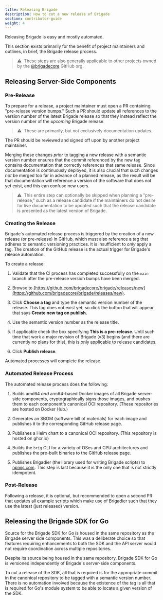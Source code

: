 ```yaml
---
title: Releasing Brigade
description: How to cut a new release of Brigade
section: contributor-guide
weight: 4
---
```


Releasing Brigade is easy and mostly automated.

This section exists primarily for the benefit of project maintainers and
outlines, in brief, the Brigade release process.

> ⚠️&nbsp;&nbsp;These steps are also generally applicable to other projects
> owned by the [@brigadecore](https://github.com/brigadecore) GitHub org.

## Releasing Server-Side Components

### Pre-Release

To prepare for a release, a project maintainer must open a PR containing
"pre-release version bumps." Such a PR should update all references to the
version number of the latest Brigade release so that they instead reflect the
version number of the _upcoming_ Brigade release.

> ⚠️&nbsp;&nbsp;These are primarily, but not exclusively documentation updates.

The PR should be reviewed and signed off upon by another project maintainer.

Merging these changes _prior_ to tagging a new release with a semantic version
number ensures that the commit referenced by the new tag contains documentation
that correctly references that same release. Since documentation is continuously
deployed, it is also crucial that such changes _not_ be merged too far in
advance of a planned release, as the result will be that documentation will
reference a version of the software that does not yet exist, and this can
confuse new users.

> ⚠️&nbsp;&nbsp;This entire step can optionally be skipped when planning a
> "pre-release," such as a release candidate if the maintainers do not desire
> for live documentation to be updated such that the release candidate is
> presented as the latest version of Brigade.

### Creating the Release

Brigade's automated release process is triggered by the creation of a new
release (or pre-release) in GitHub, which must also reference a tag that adheres
to semantic versioning practices. It is insufficient to _only_ apply a tag. The
creation of the GitHub release is the actual trigger for Brigade's release
automation.

To create a release:

1. Validate that the CI process has completed successfully on the `main` branch
   after the pre-release version bumps have been merged.

1. Browse to
[https://github.com/brigadecore/brigade/releases/new](https://github.com/brigadecore/brigade/releases/new).

1. Click __Choose a tag__ and type the semantic version number of the release.
   This tag does not exist yet, so click the button that will appear that says
   __Create new tag on publish__. 

1. Use the semantic version number as the release title.

1. If applicable check the box specifying __This is a pre-release__. Until such
   time that work a major revision of Brigade (v3) begins (and there are
   currently no plans for this), this is only applicable to release candidates.

1. Click __Publish release__.

Automated processes will complete the release.

### Automated Release Process

The automated release process does the following:

1. Builds amd64 _and_ arm64-based Docker images of all Brigade server-side
   components, cryptographically signs those images, and pushes them to each
   component's canonical OCI repository. (These repositories are hosted on
   Docker Hub.)

1. Generates an SBOM (software bill of materials) for each image and publishes
   it to the corresponding GitHub release page.

1. Publishes a Helm chart to a canonical OCI repository. (This repository is
   hosted on ghcr.io)

1. Builds the `brig` CLI for a variety of OSes and CPU architectures and
   publishes the pre-built binaries to the GitHub release page.

1. Publishes Brigadier (the library used for writing Brigade scripts) to
   [npmjs.com](https://www.npmjs.com/). This step is last because it is the only
   one that is not strictly idempotent.

### Post-Release

Following a release, it is optional, but recommended to open a second PR that
updates all example scripts which make use of Brigadier such that they use the
latest (just released) version.

## Releasing the Brigade SDK for Go

Source for the Brigade SDK for Go is housed in the same repository as the
Brigade server side components. This was a deliberate choice so that features
requiring enhancements to both the SDK and the API server would not require
coordination across multiple repositories.

Despite its source being housed in the same repository, Brigade SDK for Go is
versioned independently of Brigade's server-side components.

To cut a release of the SDK, all that is required is for the appropriate commit
in the canonical repository to be tagged with a semantic version number. There
is no automation involved because the existence of the tag is all that is
required for Go's module system to be able to locate a given version of the SDK.